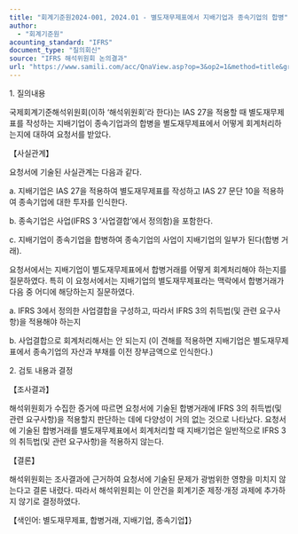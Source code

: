 ```yaml
---
title: "회계기준원2024-001, 2024.01 - 별도재무제표에서 지배기업과 종속기업의 합병"
author:
  - "회계기준원"
acounting_standard: "IFRS"
document_type: "질의회신"
source: "IFRS 해석위원회 논의결과"
url: "https://www.samili.com/acc/QnaView.asp?op=3&op2=1&method=title&group=2123-15;1&orgcode=2&searchword=&page=1&code=%ED%9A%8C%EA%B3%84%EA%B8%B0%EC%A4%80%EC%9B%902024%2D001%3A20240100"
---
```

1\. 질의내용

국제회계기준해석위원회(이하 ‘해석위원회’라 한다)는 IAS 27을 적용할 때 별도재무제표를 작성하는 지배기업이 종속기업과의 합병을 별도재무제표에서 어떻게 회계처리하는지에 대하여 요청서를 받았다.

【사실관계】

요청서에 기술된 사실관계는 다음과 같다.

a. 지배기업은 IAS 27을 적용하여 별도재무제표를 작성하고 IAS 27 문단 10을 적용하여 종속기업에 대한 투자를 인식한다.

b. 종속기업은 사업(IFRS 3 ‘사업결합’에서 정의함)을 포함한다.

c. 지배기업이 종속기업을 합병하여 종속기업의 사업이 지배기업의 일부가 된다(합병 거래).

요청서에서는 지배기업이 별도재무제표에서 합병거래를 어떻게 회계처리해야 하는지를 질문하였다. 특히 이 요청서에서는 지배기업의 별도재무제표라는 맥락에서 합병거래가 다음 중 어디에 해당하는지 질문하였다.

a. IFRS 3에서 정의한 사업결합을 구성하고, 따라서 IFRS 3의 취득법(및 관련 요구사항)을 적용해야 하는지

b. 사업결합으로 회계처리해서는 안 되는지 (이 견해를 적용하면 지배기업은 별도재무제표에서 종속기업의 자산과 부채를 이전 장부금액으로 인식한다.)

  

2\. 검토 내용과 결정

【조사결과】

해석위원회가 수집한 증거에 따르면 요청서에 기술된 합병거래에 IFRS 3의 취득법(및 관련 요구사항)을 적용할지 판단하는 데에 다양성이 거의 없는 것으로 나타났다. 요청서에 기술된 합병거래를 별도재무제표에서 회계처리할 때 지배기업은 일반적으로 IFRS 3의 취득법(및 관련 요구사항)을 적용하지 않는다.

【결론】

해석위원회는 조사결과에 근거하여 요청서에 기술된 문제가 광범위한 영향을 미치지 않는다고 결론 내렸다. 따라서 해석위원회는 이 안건을 회계기준 제정·개정 과제에 추가하지 않기로 결정하였다.

  

【색인어: 별도재무제표, 합병거래, 지배기업, 종속기업】}